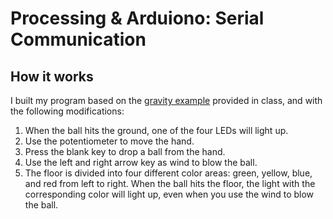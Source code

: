 # Processing & Arduiono: Serial Communication 
## How it works
I built my program based on the [gravity example](https://github.com/aaronsherwood/introduction_interactive_media/blob/master/arduinoExamples/serialExamples/buildOffThisOne/buildOffThisOne.ino) provided in class, and with the following modifications:
1. When the ball hits the ground, one of the four LEDs will light up. 
2. Use the potentiometer to move the hand. 
3. Press the blank key to drop a ball from the hand.
4. Use the left and right arrow key as wind to blow the ball. 
5. The floor is divided into four different color areas: green, yellow, blue, and red from left to right. When the ball hits the floor, the light with the corresponding color will light up, even when you use the wind to blow the ball. 
